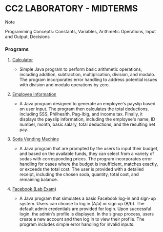 # CC2 LABORATORY - MIDTERMS

> [!NOTE]
> Programming Concepts: Constants, Variables, Arithmetic Operations, Input and Output, Decisions

### Programs

1. [Calculator](https://github.com/sudo-paoo/mga-pakyu/blob/736389f8aa89b2706531ecec7cf55b527de9b8ba/CC2_ComProg1/CC2_Midterms/Calculator.java)

   - Simple Java program to perform basic arithmetic operations, including addition, subtraction, multiplication, division, and modulo. The program incorporates error handling to address potential issues with division and modulo operations by zero.

2. [Employee Information](https://github.com/sudo-paoo/mga-pakyu/blob/736389f8aa89b2706531ecec7cf55b527de9b8ba/CC2_ComProg1/CC2_Midterms/EmployeeInformation.java)

   - A Java program designed to generate an employee's payslip based on user input. The program then calculates the total deductions, including SSS, Philhealth, Pag-Ibig, and income tax. Finally, it displays the payslip information, including the employee's name, ID number, month, basic salary, total deductions, and the resulting net pay.

3. [Soda Vending Machine](https://github.com/sudo-paoo/mga-pakyu/blob/736389f8aa89b2706531ecec7cf55b527de9b8ba/CC2_ComProg1/CC2_Midterms/SodaVendingMachine.java)
   - A Java program that are prompted by the users to input their budget, and based on the available funds, they can select from a variety of sodas with corresponding prices. The program incorporates error handling for cases where the budget is insufficient, matches exactly, or exceeds the total cost. The user is provided with a detailed receipt, including the chosen soda, quantity, total cost, and remaining balance.
4. [Facebook (Lab Exam)](https://github.com/sudo-paoo/mga-pakyu/blob/736389f8aa89b2706531ecec7cf55b527de9b8ba/CC2_ComProg1/CC2_Midterms/Facebook.java)
   - A Java program that simulates a basic Facebook log-in and sign-up system. Users can choose to log in (A/a) or sign up (B/b). The default admin credentials are provided for login. Upon successful login, the admin's profile is displayed. In the signup process, users create a new account and then log in to view their profile. The program includes simple error handling for invalid inputs.
